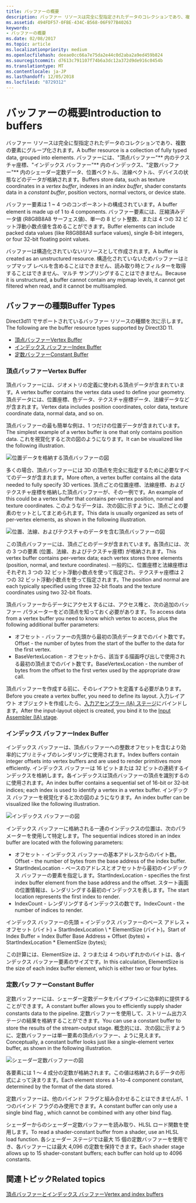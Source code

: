 ```yaml
---
title: バッファーの概要
description: バッファー リソースは完全に型指定されたデータのコレクションであり、複数の要素にグループ化されます。
ms.assetid: 494FDF57-0FBE-434C-B568-06F977B40263
keywords:
- バッファーの概要
ms.date: 02/08/2017
ms.topic: article
ms.localizationpriority: medium
ms.openlocfilehash: deeae0cc66a7e75da2e44c0d2aba2a9ed459b824
ms.sourcegitcommit: d7613c791107f74b6a3dc12a372d9de916c0454b
ms.translationtype: MT
ms.contentlocale: ja-JP
ms.lasthandoff: 12/05/2018
ms.locfileid: "8729312"
---
```

# <a name="introduction-to-buffers"></a><span data-ttu-id="d92a1-104">バッファーの概要</span><span class="sxs-lookup"><span data-stu-id="d92a1-104">Introduction to buffers</span></span>


<span data-ttu-id="d92a1-105">バッファー リソースは完全に型指定されたデータのコレクションであり、複数の要素にグループ化されます。</span><span class="sxs-lookup"><span data-stu-id="d92a1-105">A buffer resource is a collection of fully typed data, grouped into elements.</span></span> <span data-ttu-id="d92a1-106">バッファーには、"頂点バッファー"\*\* 内のテクスチャ座標、"インデックス バッファー"\*\* 内のインデックス、"定数バッファー"\*\* 内のシェーダー定数データ、位置ベクトル、法線ベクトル、デバイスの状態などのデータが格納されます。</span><span class="sxs-lookup"><span data-stu-id="d92a1-106">Buffers store data, such as texture coordinates in a *vertex buffer*, indexes in an *index buffer*, shader constants data in a *constant buffer*, position vectors, normal vectors, or device state.</span></span>

<span data-ttu-id="d92a1-107">バッファー要素は 1 ~ 4 つのコンポーネントの構成されています。</span><span class="sxs-lookup"><span data-stu-id="d92a1-107">A buffer element is made up of 1 to 4 components.</span></span> <span data-ttu-id="d92a1-108">バッファー要素には、圧縮済みデータ値 (R8G8B8A8 サーフェス値)、単一の 8 ビット整数、または 4 つの 32 ビット浮動小数点値を含めることができます。</span><span class="sxs-lookup"><span data-stu-id="d92a1-108">Buffer elements can include packed data values (like R8G8B8A8 surface values), single 8-bit integers, or four 32-bit floating point values.</span></span>

<span data-ttu-id="d92a1-109">バッファーは構造化されていないリソースとして作成されます。</span><span class="sxs-lookup"><span data-stu-id="d92a1-109">A buffer is created as an unstructured resource.</span></span> <span data-ttu-id="d92a1-110">構造化されていないためバッファーはミップマップ レベルを含めることはできません、読み取り時とフィルターを取得することはできません、マルチ サンプリングすることはできません。</span><span class="sxs-lookup"><span data-stu-id="d92a1-110">Because it is unstructured, a buffer cannot contain any mipmap levels, it cannot get filtered when read, and it cannot be multisampled.</span></span>

## <a name="span-idbuffertypesspanspan-idbuffertypesspanspan-idbuffertypesspanbuffer-types"></a><span data-ttu-id="d92a1-111"><span id="Buffer_Types"></span><span id="buffer_types"></span><span id="BUFFER_TYPES"></span>バッファーの種類</span><span class="sxs-lookup"><span data-stu-id="d92a1-111"><span id="Buffer_Types"></span><span id="buffer_types"></span><span id="BUFFER_TYPES"></span>Buffer Types</span></span>


<span data-ttu-id="d92a1-112">Direct3d11 でサポートされているバッファー リソースの種類を次に示します。</span><span class="sxs-lookup"><span data-stu-id="d92a1-112">The following are the buffer resource types supported by Direct3D 11.</span></span>

-   [<span data-ttu-id="d92a1-113">頂点バッファー</span><span class="sxs-lookup"><span data-stu-id="d92a1-113">Vertex Buffer</span></span>](#vertex-buffer)
-   [<span data-ttu-id="d92a1-114">インデックス バッファー</span><span class="sxs-lookup"><span data-stu-id="d92a1-114">Index Buffer</span></span>](#index-buffer)
-   [<span data-ttu-id="d92a1-115">定数バッファー</span><span class="sxs-lookup"><span data-stu-id="d92a1-115">Constant Buffer</span></span>](#shader-constant-buffer)

### <a name="span-idvertexbufferspanspan-idvertexbufferspanspan-idvertexbufferspanspan-idvertex-bufferspanvertex-buffer"></a><span data-ttu-id="d92a1-116"><span id="Vertex_Buffer"></span><span id="vertex_buffer"></span><span id="VERTEX_BUFFER"></span><span id="vertex-buffer"></span>頂点バッファー</span><span class="sxs-lookup"><span data-stu-id="d92a1-116"><span id="Vertex_Buffer"></span><span id="vertex_buffer"></span><span id="VERTEX_BUFFER"></span><span id="vertex-buffer"></span>Vertex Buffer</span></span>

<span data-ttu-id="d92a1-117">頂点バッファーには、ジオメトリの定義に使われる頂点データが含まれています。</span><span class="sxs-lookup"><span data-stu-id="d92a1-117">A vertex buffer contains the vertex data used to define your geometry.</span></span> <span data-ttu-id="d92a1-118">頂点データには、位置座標、色データ、テクスチャ座標データ、法線データなどが含まれます。</span><span class="sxs-lookup"><span data-stu-id="d92a1-118">Vertex data includes position coordinates, color data, texture coordinate data, normal data, and so on.</span></span>

<span data-ttu-id="d92a1-119">頂点バッファーの最も簡単な例は、1 つだけの位置データが含まれています。</span><span class="sxs-lookup"><span data-stu-id="d92a1-119">The simplest example of a vertex buffer is one that only contains position data.</span></span> <span data-ttu-id="d92a1-120">これを視覚化すると次の図のようになります。</span><span class="sxs-lookup"><span data-stu-id="d92a1-120">It can be visualized like the following illustration.</span></span>

![位置データを格納する頂点バッファーの図](images/d3d10-resources-single-element-vb2.png)

<span data-ttu-id="d92a1-122">多くの場合、頂点バッファーには 3D の頂点を完全に指定するために必要なすべてのデータが含まれます。</span><span class="sxs-lookup"><span data-stu-id="d92a1-122">More often, a vertex buffer contains all the data needed to fully specify 3D vertices.</span></span> <span data-ttu-id="d92a1-123">頂点ごとの位置座標、法線座標、およびテクスチャ座標を格納した頂点バッファーが、その一例です。</span><span class="sxs-lookup"><span data-stu-id="d92a1-123">An example of this could be a vertex buffer that contains per-vertex position, normal and texture coordinates.</span></span> <span data-ttu-id="d92a1-124">このようなデータは、次の図に示すように、頂点ごとの要素のセットとしてまとめられます。</span><span class="sxs-lookup"><span data-stu-id="d92a1-124">This data is usually organized as sets of per-vertex elements, as shown in the following illustration.</span></span>

![位置、法線、およびテクスチャのデータを含む頂点バッファーの図](images/d3d10-vertex-buffer-element.png)

<span data-ttu-id="d92a1-126">この頂点バッファーには、頂点ごとのデータが含まれています。各頂点には、次の 3 つの要素 (位置、法線、およびテクスチャ座標) が格納されます。</span><span class="sxs-lookup"><span data-stu-id="d92a1-126">This vertex buffer contains per-vertex data; each vertex stores three elements (position, normal, and texture coordinates).</span></span> <span data-ttu-id="d92a1-127">一般的に、位置座標と法線座標はそれぞれ 3 つの 32 ビット浮動小数点を使って指定され、テクスチャ座標は 2 つの 32 ビット浮動小数点を使って指定されます。</span><span class="sxs-lookup"><span data-stu-id="d92a1-127">The position and normal are each typically specified using three 32-bit floats and the texture coordinates using two 32-bit floats.</span></span>

<span data-ttu-id="d92a1-128">頂点バッファーからデータにアクセスするには、アクセス権と、次の追加のバッファー パラメーターをどの頂点を知っておく必要があります。</span><span class="sxs-lookup"><span data-stu-id="d92a1-128">To access data from a vertex buffer you need to know which vertex to access, plus the following additional buffer parameters:</span></span>

-   <span data-ttu-id="d92a1-129">オフセット - バッファーの先頭から最初の頂点データまでのバイト数です。</span><span class="sxs-lookup"><span data-stu-id="d92a1-129">Offset - the number of bytes from the start of the buffer to the data for the first vertex.</span></span>
-   <span data-ttu-id="d92a1-130">BaseVertexLocation - オフセットから、該当する描画呼び出しで使用される最初の頂点までのバイト数です。</span><span class="sxs-lookup"><span data-stu-id="d92a1-130">BaseVertexLocation - the number of bytes from the offset to the first vertex used by the appropriate draw call.</span></span>

<span data-ttu-id="d92a1-131">頂点バッファーを作成する前に、そのレイアウトを定義する必要があります。</span><span class="sxs-lookup"><span data-stu-id="d92a1-131">Before you create a vertex buffer, you need to define its layout.</span></span> <span data-ttu-id="d92a1-132">入力レイアウト オブジェクトを作成したら、[入力アセンブラー (IA) ステージ](input-assembler-stage--ia-.md)にバインドします。</span><span class="sxs-lookup"><span data-stu-id="d92a1-132">After the input-layout object is created, you bind it to the [Input Assembler (IA) stage](input-assembler-stage--ia-.md).</span></span>

### <a name="span-idindexbufferspanspan-idindexbufferspanspan-idindexbufferspanspan-idindex-bufferspanindex-buffer"></a><span data-ttu-id="d92a1-133"><span id="Index_Buffer"></span><span id="index_buffer"></span><span id="INDEX_BUFFER"></span><span id="index-buffer"></span>インデックス バッファー</span><span class="sxs-lookup"><span data-stu-id="d92a1-133"><span id="Index_Buffer"></span><span id="index_buffer"></span><span id="INDEX_BUFFER"></span><span id="index-buffer"></span>Index Buffer</span></span>

<span data-ttu-id="d92a1-134">インデックス バッファーは、頂点バッファーへの整数オフセットを含むより効率的にプリミティブのレンダリングに使用されます。</span><span class="sxs-lookup"><span data-stu-id="d92a1-134">Index buffers contain integer offsets into vertex buffers and are used to render primitives more efficiently.</span></span> <span data-ttu-id="d92a1-135">インデックス バッファーは 16 ビットまたは 32 ビットの連続するインデックスを格納します。各インデックスは頂点バッファーの頂点を識別するのに使用されます。</span><span class="sxs-lookup"><span data-stu-id="d92a1-135">An index buffer contains a sequential set of 16-bit or 32-bit indices; each index is used to identify a vertex in a vertex buffer.</span></span> <span data-ttu-id="d92a1-136">インデックス バッファーを視覚化すると次の図のようになります。</span><span class="sxs-lookup"><span data-stu-id="d92a1-136">An index buffer can be visualized like the following illustration.</span></span>

![インデックス バッファーの図](images/d3d10-index-buffer.png)

<span data-ttu-id="d92a1-138">インデックス バッファーに格納される一連のインデックスの位置は、次のパラメーターを使用して特定します。</span><span class="sxs-lookup"><span data-stu-id="d92a1-138">The sequential indices stored in an index buffer are located with the following parameters:</span></span>

-   <span data-ttu-id="d92a1-139">オフセット - インデックス バッファーの基本アドレスからのバイト数。</span><span class="sxs-lookup"><span data-stu-id="d92a1-139">Offset - the number of bytes from the base address of the index buffer.</span></span>
-   <span data-ttu-id="d92a1-140">StartIndexLocation - ベースのアドレスとオフセットから最初のインデックス バッファーの要素を指定します。</span><span class="sxs-lookup"><span data-stu-id="d92a1-140">StartIndexLocation - specifies the first index buffer element from the base address and the offset.</span></span> <span data-ttu-id="d92a1-141">スタート画面の位置情報は、レンダリングする最初のインデックスを表します。</span><span class="sxs-lookup"><span data-stu-id="d92a1-141">The start location represents the first index to render.</span></span>
-   <span data-ttu-id="d92a1-142">IndexCount - レンダリングするインデックスの数です。</span><span class="sxs-lookup"><span data-stu-id="d92a1-142">IndexCount - the number of indices to render.</span></span>

<span data-ttu-id="d92a1-143">インデックス バッファーの先頭 = インデックス バッファーのベース アドレス + オフセット (バイト) + StartIndexLocation \ \* ElementSize (バイト)。</span><span class="sxs-lookup"><span data-stu-id="d92a1-143">Start of Index Buffer = Index Buffer Base Address + Offset (bytes) + StartIndexLocation \* ElementSize (bytes);</span></span>

<span data-ttu-id="d92a1-144">この計算には、ElementSize は、2 つまたは 4 つのいずれかのバイトは、各インデックス バッファー要素のサイズです。</span><span class="sxs-lookup"><span data-stu-id="d92a1-144">In this calculation, ElementSize is the size of each index buffer element, which is either two or four bytes.</span></span>

### <a name="span-idshaderconstantbufferspanspan-idshaderconstantbufferspanspan-idshaderconstantbufferspanspan-idshader-constant-bufferspanconstant-buffer"></a><span data-ttu-id="d92a1-145"><span id="Shader_Constant_Buffer"></span><span id="shader_constant_buffer"></span><span id="SHADER_CONSTANT_BUFFER"></span><span id="shader-constant-buffer"></span>定数バッファー</span><span class="sxs-lookup"><span data-stu-id="d92a1-145"><span id="Shader_Constant_Buffer"></span><span id="shader_constant_buffer"></span><span id="SHADER_CONSTANT_BUFFER"></span><span id="shader-constant-buffer"></span>Constant Buffer</span></span>

<span data-ttu-id="d92a1-146">定数バッファーには、シェーダー定数データをパイプラインに効率的に提供することができます。</span><span class="sxs-lookup"><span data-stu-id="d92a1-146">A constant buffer allows you to efficiently supply shader constants data to the pipeline.</span></span> <span data-ttu-id="d92a1-147">定数バッファーを使用して、ストリーム出力ステージの結果を格納することができます。</span><span class="sxs-lookup"><span data-stu-id="d92a1-147">You can use a constant buffer to store the results of the stream-output stage.</span></span> <span data-ttu-id="d92a1-148">概念的には、次の図に示すように、定数バッファーは単一要素の頂点バッファー、ように見えます。</span><span class="sxs-lookup"><span data-stu-id="d92a1-148">Conceptually, a constant buffer looks just like a single-element vertex buffer, as shown in the following illustration.</span></span>

![シェーダー定数バッファーの図](images/d3d10-shader-resource-buffer.png)

<span data-ttu-id="d92a1-150">各要素には 1 ～ 4 成分の定数が格納されます。この値は格納されるデータの形式によって決まります。</span><span class="sxs-lookup"><span data-stu-id="d92a1-150">Each element stores a 1-to-4 component constant, determined by the format of the data stored.</span></span>

<span data-ttu-id="d92a1-151">定数バッファーは、他のバインド フラグと組み合わせることはできませんが、1 つのバインド フラグのみ使用できます。</span><span class="sxs-lookup"><span data-stu-id="d92a1-151">A constant buffer can only use a single bind flag , which cannot be combined with any other bind flag.</span></span>

<span data-ttu-id="d92a1-152">シェーダーからのシェーダー定数バッファーを読み取り、HLSL ロード関数を使用します。</span><span class="sxs-lookup"><span data-stu-id="d92a1-152">To read a shader-constant buffer from a shader, use an HLSL load function.</span></span> <span data-ttu-id="d92a1-153">各シェーダー ステージでは最大 15 個の定数バッファーを使用でき、各バッファーには最大 4,096 の定数を保持できます。</span><span class="sxs-lookup"><span data-stu-id="d92a1-153">Each shader stage allows up to 15 shader-constant buffers; each buffer can hold up to 4096 constants.</span></span>

## <a name="span-idrelated-topicsspanrelated-topics"></a><span data-ttu-id="d92a1-154"><span id="related-topics"></span>関連トピック</span><span class="sxs-lookup"><span data-stu-id="d92a1-154"><span id="related-topics"></span>Related topics</span></span>


[<span data-ttu-id="d92a1-155">頂点バッファーとインデックス バッファー</span><span class="sxs-lookup"><span data-stu-id="d92a1-155">Vertex and index buffers</span></span>](vertex-and-index-buffers.md)

 

 




